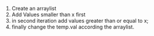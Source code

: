 1. Create an arraylist
2. Add Values smaller than x first
3. in second iteration add values greater than or equal to x;
4. finally change the temp.val according the arraylist.